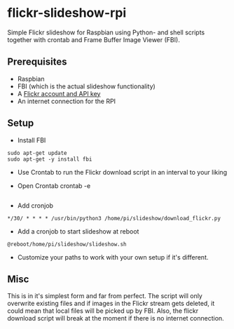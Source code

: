 # flickr-slideshow-rpi
Simple Flickr slideshow for Raspbian using Python- and shell scripts together with crontab and Frame Buffer Image Viewer (FBI).

## Prerequisites
 - Raspbian
 - FBI (which is the actual slideshow functionality)
 - A [Flickr account and API key](https://www.flickr.com/services/api/keys/apply/)
 - An internet connection for the RPI


## Setup
 - Install FBI

```
sudo apt-get update
sudo apt-get -y install fbi
```

 - Use Crontab to run the Flickr download script in an interval to your liking

 - Open Crontab
crontab -e
```

```
 - Add cronjob
```
*/30/ * * * * /usr/bin/python3 /home/pi/slideshow/download_flickr.py
```

 - Add a cronjob to start slideshow at reboot

```
@reboot/home/pi/slideshow/slideshow.sh
```
 - Customize your paths to work with your own setup if it's different.


## Misc
 
This is in it's simplest form and far from perfect. The script will only overwrite existing files and if images in the Flickr stream gets deleted, it could mean that local files will be picked up by FBI.
Also, the flickr download script will break at the moment if there is no internet connection.




